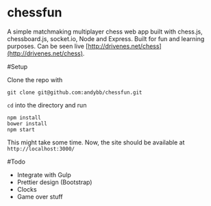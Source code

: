 chessfun
======================

A simple matchmaking multiplayer chess web app built with chess.js, chessboard.js, socket.io, Node and Express. Built for fun and learning purposes. Can be seen live [http://drivenes.net/chess](http://drivenes.net/chess).

#Setup

Clone the repo with

    git clone git@github.com:andybb/chessfun.git

`cd` into the directory and run

    npm install
    bower install
    npm start

This might take some time. Now, the site should be available at `http://localhost:3000/`


#Todo
- Integrate with Gulp
- Prettier design (Bootstrap)
- Clocks
- Game over stuff
